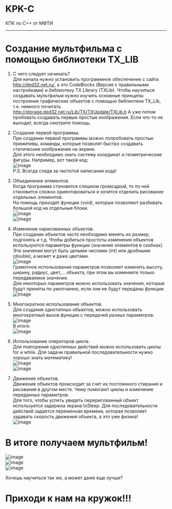 # KPK-C
КПК по C++ от МФТИ

------------------------------
# Создание мультфильма с помощью библиотеки TX_LIB

1. С чего следует начинать?  
Для начала нужно установить программное обеспечение с сайта http://ded32.net.ru/, а это CodeBlocks (Версия с правильными настройками) и библиотеку TX Library (TXLib).
Чтобы научиться создавать мультфильм нужно изучить основные принципы построение графических объектов с помощью библиотеки TX_Lib, т.е. немного почитать  http://storage.ded32.net.ru/Lib/TX/TXUpdate/TXLib.h
А уже потом пробовать создавать первые простые изображения. Если что-то не выходит, всегда смотрите помощь.

2. Создание первой программы.  
При создании первой программы можно попробовать простые примитивы, команды, которые позволят быстро создавать статические изображения на экране.  
Для этого необходимо знать систему координат и геометрические фигуры.
Например, вот такой код:  
![image](https://user-images.githubusercontent.com/20418283/114437397-efe97980-9bdf-11eb-87b1-f65bc45d238f.png)  
P.S. Всегда следи за чистотой написания кода!

3. Объединение элементов.  
Когда программа становится слишком громоздкой, то по ней становится сложно ориентироваться и хочется отделить рисование отдельных элементов.  
На помощь приходят функции (void), которые позволяют разбивать большой код на отдельные блоки.  
![image](https://user-images.githubusercontent.com/20418283/114438426-32f81c80-9be1-11eb-828a-11b3091d82ea.png)  
![image](https://user-images.githubusercontent.com/20418283/114438637-75b9f480-9be1-11eb-8093-38907114f313.png)


4. Изменение нарисованных объектов.  
При создании объектов часто необходимо менять их размер, подгонять и т.д.  Чтобы добиться простоты изменения объектов используются параметры функции (значения элементов в скобках). Эти значения могут быть целыми числами (int) или дробными (double), а может и даже цветами.  
![image](https://user-images.githubusercontent.com/20418283/114439277-3dff7c80-9be2-11eb-930e-3e87a4aa2c7c.png)  
Грамотное использование параметров позволяет изменять высоту, ширину, радиус, цвет,... объекта, при этом вы изменяете только передаваемое значение.  
Для некоторых параметров можно использовать значения, которые будут приняты по умолчанию, если они не будут переданы функции.  
![image](https://user-images.githubusercontent.com/20418283/114440728-ea8e2e00-9be3-11eb-9944-97561e647558.png)

5. Многократное использование объектов.  
Для создания однотипных объектов, можно использовать многократный вызов функции с передачей разных параметров.  
![image](https://user-images.githubusercontent.com/20418283/114440856-14dfeb80-9be4-11eb-939b-f8838fa8e11e.png)  
В итоге:  
![image](https://user-images.githubusercontent.com/20418283/114440981-41940300-9be4-11eb-8013-bda6c32e46dd.png)

6. Использование операторов цикла.  
Для повторения однотипных действий можно использовать циклы for и while. Для задачи правильной последовательности нужно хорошо знать математику!  
![image](https://user-images.githubusercontent.com/20418283/114441434-d39c0b80-9be4-11eb-8c84-955aa73b8cbe.png)  
![image](https://user-images.githubusercontent.com/20418283/114441614-08a85e00-9be5-11eb-8e31-c45bb8376fbf.png)

7. Движение объектов.  
Движение объектов происходит за счет их постоянного стирания и рисования в другом месте. Чему помогают циклы и изменение переданных параметров.  
Для того, чтобы успеть увидеть перерисованный объект используется задержка экрана txSleep. Для последовательности действий задается переменная времени, которая позволяет задавать скорость движения объекта, а это уже физика!  
![image](https://user-images.githubusercontent.com/20418283/114443227-ddbf0980-9be6-11eb-8b48-c78045b07a4e.png)  
# В итоге получаем мультфильм! 
![image](https://user-images.githubusercontent.com/20418283/114443468-270f5900-9be7-11eb-932a-50159be8190c.png)  
![image](https://user-images.githubusercontent.com/20418283/114443683-676ed700-9be7-11eb-9c5d-6c57b257fe49.png)  
![image](https://user-images.githubusercontent.com/20418283/114443890-ab61dc00-9be7-11eb-88f1-92da9db5bf9e.png)  

Хочешь научиться так же, а может даже еще лучше?
# Приходи к нам на кружок!!!












